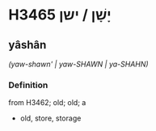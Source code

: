 # H3465 יָשָׁן / ישן

## yâshân

_(yaw-shawn' | yaw-SHAWN | ya-SHAHN)_

### Definition

from H3462; old; old; a

- old, store, storage

